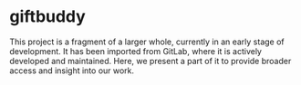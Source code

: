 # giftbuddy

This project is a fragment of a larger whole, currently in an early stage of development. It has been imported from GitLab, where it is actively developed and maintained. Here, we present a part of it to provide broader access and insight into our work.
